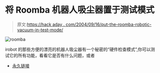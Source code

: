 # 将 Roomba 机器人吸尘器置于测试模式

> 原文:[https://hack aday . com/2004/09/16/put-the-roomba-robotic-vacuum-in-test-mode/](https://hackaday.com/2004/09/16/put-the-roomba-robotic-vacuum-in-test-mode/)

![roomba](../Images/358403f79dac8b4f0c7cbd714bc5f2a4.png)

irobot 的那些方便的漂亮的机器人吸尘器有一个秘密的“硬件检查模式”,你可以测试它的所有功能，看看它是否有什么问题，或者

*   [永久链接](http://www.engadget.com/entry/5844275641784830)